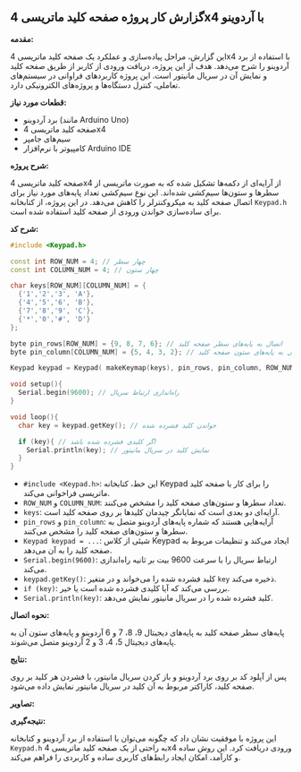 ## گزارش کار پروژه صفحه کلید ماتریسی 4x4 با آردوینو

**مقدمه:**

این گزارش، مراحل پیاده‌سازی و عملکرد یک صفحه کلید ماتریسی 4x4 با استفاده از برد آردوینو را شرح می‌دهد. هدف از این پروژه، دریافت ورودی از کاربر از طریق صفحه کلید و نمایش آن در سریال مانیتور است. این پروژه کاربردهای فراوانی در سیستم‌های تعاملی، کنترل دستگاه‌ها و پروژه‌های الکترونیکی دارد.

**قطعات مورد نیاز:**

*   برد آردوینو (مانند Arduino Uno)
*   صفحه کلید ماتریسی 4x4
*   سیم‌های جامپر
*   کامپیوتر با نرم‌افزار Arduino IDE

**شرح پروژه:**

صفحه کلید ماتریسی 4x4 از آرایه‌ای از دکمه‌ها تشکیل شده که به صورت ماتریسی از سطرها و ستون‌ها سیم‌کشی شده‌اند. این نوع سیم‌کشی تعداد پایه‌های مورد نیاز برای اتصال صفحه کلید به میکروکنترلر را کاهش می‌دهد. در این پروژه، از کتابخانه `Keypad.h` برای ساده‌سازی خواندن ورودی از صفحه کلید استفاده شده است.

**شرح کد:**

```cpp
#include <Keypad.h>

const int ROW_NUM = 4; // چهار سطر
const int COLUMN_NUM = 4; // چهار ستون

char keys[ROW_NUM][COLUMN_NUM] = {
  {'1','2','3', 'A'},
  {'4','5','6', 'B'},
  {'7','8','9', 'C'},
  {'*','0','#', 'D'}
};

byte pin_rows[ROW_NUM] = {9, 8, 7, 6}; // اتصال به پایه‌های سطر صفحه کلید
byte pin_column[COLUMN_NUM] = {5, 4, 3, 2}; // اتصال به پایه‌های ستون صفحه کلید

Keypad keypad = Keypad( makeKeymap(keys), pin_rows, pin_column, ROW_NUM, COLUMN_NUM );

void setup(){
  Serial.begin(9600); // راه‌اندازی ارتباط سریال
}

void loop(){
  char key = keypad.getKey(); // خواندن کلید فشرده شده

  if (key){ // اگر کلیدی فشرده شده باشد
    Serial.println(key); // نمایش کلید در سریال مانیتور
  }
}
```

*   `#include <Keypad.h>`: این خط، کتابخانه Keypad را برای کار با صفحه کلید ماتریسی فراخوانی می‌کند.
*   `ROW_NUM` و `COLUMN_NUM`: تعداد سطرها و ستون‌های صفحه کلید را مشخص می‌کنند.
*   `keys`: آرایه‌ای دو بعدی است که نمایانگر چیدمان کلیدها بر روی صفحه کلید است.
*   `pin_rows` و `pin_column`: آرایه‌هایی هستند که شماره پایه‌های آردوینو متصل به سطرها و ستون‌های صفحه کلید را مشخص می‌کنند.
*   `Keypad keypad = ...`: شیئی از کلاس Keypad ایجاد می‌کند و تنظیمات مربوط به صفحه کلید را به آن می‌دهد.
*   `Serial.begin(9600)`: ارتباط سریال را با سرعت 9600 بیت بر ثانیه راه‌اندازی می‌کند.
*   `keypad.getKey()`: کلید فشرده شده را می‌خواند و در متغیر `key` ذخیره می‌کند.
*   `if (key)`: بررسی می‌کند که آیا کلیدی فشرده شده است یا خیر.
*   `Serial.println(key)`: کلید فشرده شده را در سریال مانیتور نمایش می‌دهد.

**نحوه اتصال:**

پایه‌های سطر صفحه کلید به پایه‌های دیجیتال 9، 8، 7 و 6 آردوینو و پایه‌های ستون آن به پایه‌های دیجیتال 5، 4، 3 و 2 آردوینو متصل می‌شوند.

**نتایج:**

پس از آپلود کد بر روی برد آردوینو و باز کردن سریال مانیتور، با فشردن هر کلید بر روی صفحه کلید، کاراکتر مربوط به آن کلید در سریال مانیتور نمایش داده می‌شود.

**تصاویر:**


**نتیجه‌گیری:**

این پروژه با موفقیت نشان داد که چگونه می‌توان با استفاده از برد آردوینو و کتابخانه `Keypad.h` به راحتی از یک صفحه کلید ماتریسی 4x4 ورودی دریافت کرد. این روش ساده و کارآمد، امکان ایجاد رابط‌های کاربری ساده و کاربردی را فراهم می‌کند.

